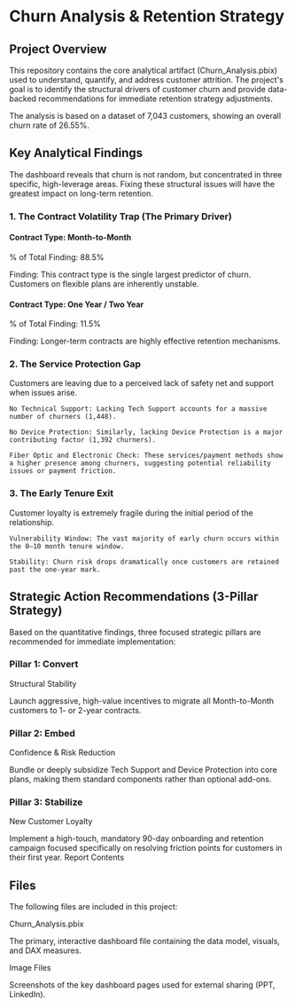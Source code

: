 # Churn Analysis & Retention Strategy
## Project Overview

This repository contains the core analytical artifact (Churn_Analysis.pbix) used to understand, quantify, and address customer attrition. The project's goal is to identify the structural drivers of customer churn and provide data-backed recommendations for immediate retention strategy adjustments.

The analysis is based on a dataset of 7,043 customers, showing an overall churn rate of 26.55%.
## Key Analytical Findings

The dashboard reveals that churn is not random, but concentrated in three specific, high-leverage areas. Fixing these structural issues will have the greatest impact on long-term retention.
### 1. The Contract Volatility Trap (The Primary Driver)

#### Contract Type: Month-to-Month
	

% of Total Finding: 88.5%
	

Finding: 
This contract type is the single largest predictor of churn. Customers on flexible plans are inherently unstable.


	


	


#### Contract Type: One Year / Two Year
	

% of Total Finding: 11.5%
	

Finding: Longer-term contracts are highly effective retention mechanisms.
### 2. The Service Protection Gap

Customers are leaving due to a perceived lack of safety net and support when issues arise.

    No Technical Support: Lacking Tech Support accounts for a massive number of churners (1,448).

    No Device Protection: Similarly, lacking Device Protection is a major contributing factor (1,392 churners).

    Fiber Optic and Electronic Check: These services/payment methods show a higher presence among churners, suggesting potential reliability issues or payment friction.

### 3. The Early Tenure Exit

Customer loyalty is extremely fragile during the initial period of the relationship.

    Vulnerability Window: The vast majority of early churn occurs within the 0–10 month tenure window.

    Stability: Churn risk drops dramatically once customers are retained past the one-year mark.

## Strategic Action Recommendations (3-Pillar Strategy)

Based on the quantitative findings, three focused strategic pillars are recommended for immediate implementation:



### Pillar 1: Convert
	

Structural Stability
	

Launch aggressive, high-value incentives to migrate all Month-to-Month customers to 1- or 2-year contracts.

### Pillar 2: Embed
	

Confidence & Risk Reduction
	

Bundle or deeply subsidize Tech Support and Device Protection into core plans, making them standard components rather than optional add-ons.

### Pillar 3: Stabilize
	

New Customer Loyalty
	

Implement a high-touch, mandatory 90-day onboarding and retention campaign focused specifically on resolving friction points for customers in their first year.
Report Contents

## Files 
The following files are included in this project:


Churn_Analysis.pbix
	
	
The primary, interactive dashboard file containing the data model, visuals, and DAX measures.


	

Image Files
	

Screenshots of the key dashboard pages used for external sharing (PPT, LinkedIn).

	

